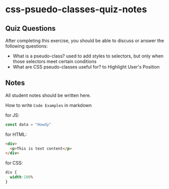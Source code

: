# css-psuedo-classes-quiz-notes

## Quiz Questions

After completing this exercise, you should be able to discuss or answer the following questions:

- What is a pseudo-class?
used to add styles to selectors, but only when those selectors meet certain conditions
- What are CSS pseudo-classes useful for?
to Highlight User's Position

## Notes

All student notes should be written here.


How to write `Code Examples` in markdown

for JS:
```javascript
const data = "Howdy"
```

for HTML:
```html
<div>
  <p>This is text content</p>
</div>
```

for CSS:
```css
div {
  width:100%
}
```
